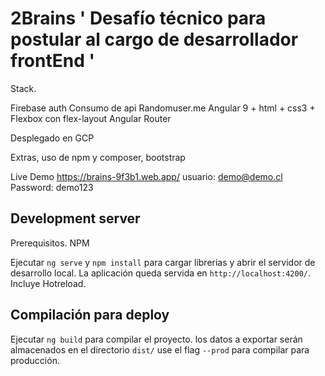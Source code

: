 # 2Brains ' Desafío técnico para postular al cargo de desarrollador frontEnd '

Stack. 

Firebase auth
Consumo de api Randomuser.me
Angular 9 + html + css3 + Flexbox con flex-layout
Angular Router

Desplegado en GCP

Extras, uso de npm y composer, bootstrap

Live Demo https://brains-9f3b1.web.app/
usuario: demo@demo.cl  Password: demo123
## Development server

Prerequisitos.
NPM

Ejecutar `ng serve` y `npm install` para cargar librerias y abrir el servidor de desarrollo local. La aplicación queda servida en `http://localhost:4200/`. Incluye Hotreload.

## Compilación para deploy

Ejecutar `ng build` para compilar el proyecto. los datos a exportar serán almacenados en el directorio `dist/` use el flag `--prod` para compilar para producción.
